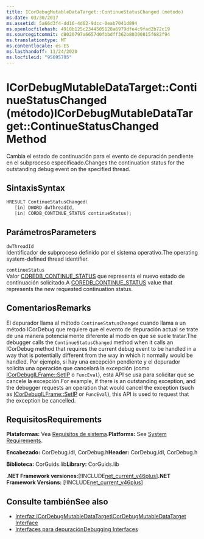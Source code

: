 ```yaml
---
title: ICorDebugMutableDataTarget::ContinueStatusChanged (método)
ms.date: 03/30/2017
ms.assetid: 5a66d3f4-dd16-4d62-9dcc-0eab7041d894
ms.openlocfilehash: 4910b125c2344505128a6979dfe4c9fad2b72c19
ms.sourcegitcommit: d8020797a6657d0fbbdff362b80300815f682f94
ms.translationtype: MT
ms.contentlocale: es-ES
ms.lasthandoff: 11/24/2020
ms.locfileid: "95695795"
---
```

# <a name="icordebugmutabledatatargetcontinuestatuschanged-method"></a><span data-ttu-id="5c306-102">ICorDebugMutableDataTarget::ContinueStatusChanged (método)</span><span class="sxs-lookup"><span data-stu-id="5c306-102">ICorDebugMutableDataTarget::ContinueStatusChanged Method</span></span>

<span data-ttu-id="5c306-103">Cambia el estado de continuación para el evento de depuración pendiente en el subproceso especificado.</span><span class="sxs-lookup"><span data-stu-id="5c306-103">Changes the continuation status for the outstanding debug event on the specified thread.</span></span>  
  
## <a name="syntax"></a><span data-ttu-id="5c306-104">Sintaxis</span><span class="sxs-lookup"><span data-stu-id="5c306-104">Syntax</span></span>  
  
```cpp  
HRESULT ContinueStatusChanged(  
   [in] DWORD dwThreadId,  
   [in] CORDB_CONTINUE_STATUS continueStatus);  
```  
  
## <a name="parameters"></a><span data-ttu-id="5c306-105">Parámetros</span><span class="sxs-lookup"><span data-stu-id="5c306-105">Parameters</span></span>  

 `dwThreadId`  
 <span data-ttu-id="5c306-106">Identificador de subproceso definido por el sistema operativo.</span><span class="sxs-lookup"><span data-stu-id="5c306-106">The operating system-defined thread identifier.</span></span>  
  
 `continueStatus`  
 <span data-ttu-id="5c306-107">Valor [COREDB_CONTINUE_STATUS](../common-data-types-unmanaged-api-reference.md) que representa el nuevo estado de continuación solicitado.</span><span class="sxs-lookup"><span data-stu-id="5c306-107">A [COREDB_CONTINUE_STATUS](../common-data-types-unmanaged-api-reference.md) value that represents the new requested continuation status.</span></span>  
  
## <a name="remarks"></a><span data-ttu-id="5c306-108">Comentarios</span><span class="sxs-lookup"><span data-stu-id="5c306-108">Remarks</span></span>  

 <span data-ttu-id="5c306-109">El depurador llama al método `ContinueStatusChanged` cuando llama a un método ICorDebug que requiere que el evento de depuración actual se trate de una manera potencialmente diferente al modo en que se suele tratar.</span><span class="sxs-lookup"><span data-stu-id="5c306-109">The debugger calls the `ContinueStatusChanged` method when it calls an ICorDebug method that requires the current debug event to be handled in a way that is potentially different from the way in which it normally would be handled.</span></span> <span data-ttu-id="5c306-110">Por ejemplo, si hay una excepción pendiente y el depurador solicita una operación que cancelará la excepción (como [ICorDebugILFrame::SetIP](icordebugilframe-setip-method.md) o `FuncEval`), esta API se usa para solicitar que se cancele la excepción.</span><span class="sxs-lookup"><span data-stu-id="5c306-110">For example, if there is an outstanding exception, and the debugger requests an operation that would cancel the exception (such as [ICorDebugILFrame::SetIP](icordebugilframe-setip-method.md) or `FuncEval`), this API is used to request that the exception be cancelled.</span></span>  
  
## <a name="requirements"></a><span data-ttu-id="5c306-111">Requisitos</span><span class="sxs-lookup"><span data-stu-id="5c306-111">Requirements</span></span>  

 <span data-ttu-id="5c306-112">**Plataformas:** Vea [Requisitos de sistema](../../get-started/system-requirements.md).</span><span class="sxs-lookup"><span data-stu-id="5c306-112">**Platforms:** See [System Requirements](../../get-started/system-requirements.md).</span></span>  
  
 <span data-ttu-id="5c306-113">**Encabezado:** CorDebug.idl, CorDebug.h</span><span class="sxs-lookup"><span data-stu-id="5c306-113">**Header:** CorDebug.idl, CorDebug.h</span></span>  
  
 <span data-ttu-id="5c306-114">**Biblioteca:** CorGuids.lib</span><span class="sxs-lookup"><span data-stu-id="5c306-114">**Library:** CorGuids.lib</span></span>  
  
 <span data-ttu-id="5c306-115">**.NET Framework versiones:**[!INCLUDE[net_current_v46plus](../../../../includes/net-current-v46plus-md.md)]</span><span class="sxs-lookup"><span data-stu-id="5c306-115">**.NET Framework Versions:** [!INCLUDE[net_current_v46plus](../../../../includes/net-current-v46plus-md.md)]</span></span>  
  
## <a name="see-also"></a><span data-ttu-id="5c306-116">Consulte también</span><span class="sxs-lookup"><span data-stu-id="5c306-116">See also</span></span>

- [<span data-ttu-id="5c306-117">Interfaz ICorDebugMutableDataTarget</span><span class="sxs-lookup"><span data-stu-id="5c306-117">ICorDebugMutableDataTarget Interface</span></span>](icordebugmutabledatatarget-interface.md)
- [<span data-ttu-id="5c306-118">Interfaces para depuración</span><span class="sxs-lookup"><span data-stu-id="5c306-118">Debugging Interfaces</span></span>](debugging-interfaces.md)
